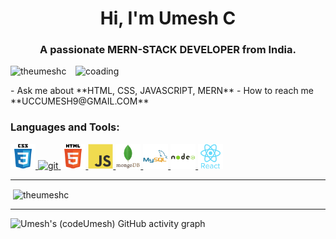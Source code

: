 <h1 align="center">Hi, I'm Umesh C</h1>
<h3 align="center">A passionate MERN-STACK DEVELOPER from India.</h3>
<img align='right' alt='coading' width='400' src='https://cdn.dribbble.com/users/1162077/screenshots/3848914/programmer.gif'>

<p align="left"> <img src="https://komarev.com/ghpvc/?username=theumeshc&label=Profile%20views&color=0e75b6&style=flat" alt="theumeshc" /> </p>

<p align="left">
-  Ask me about **HTML, CSS, JAVASCRIPT, MERN**
-  How to reach me **UCCUMESH9@GMAIL.COM**
</p>

<h3 align="left">Languages and Tools:</h3>
<p align="left"> <a href="https://www.w3schools.com/css/" target="_blank" rel="noreferrer"> <img src="https://raw.githubusercontent.com/devicons/devicon/master/icons/css3/css3-original-wordmark.svg" alt="css3" width="40" height="40"/> </a> <a href="https://git-scm.com/" target="_blank" rel="noreferrer"> <img src="https://www.vectorlogo.zone/logos/git-scm/git-scm-icon.svg" alt="git" width="40" height="40"/> </a> <a href="https://www.w3.org/html/" target="_blank" rel="noreferrer"> <img src="https://raw.githubusercontent.com/devicons/devicon/master/icons/html5/html5-original-wordmark.svg" alt="html5" width="40" height="40"/> </a> <a href="https://developer.mozilla.org/en-US/docs/Web/JavaScript" target="_blank" rel="noreferrer"> <img src="https://raw.githubusercontent.com/devicons/devicon/master/icons/javascript/javascript-original.svg" alt="javascript" width="40" height="40"/> </a> <a href="https://www.mongodb.com/" target="_blank" rel="noreferrer"> <img src="https://raw.githubusercontent.com/devicons/devicon/master/icons/mongodb/mongodb-original-wordmark.svg" alt="mongodb" width="40" height="40"/> </a> <a href="https://www.mysql.com/" target="_blank" rel="noreferrer"> <img src="https://raw.githubusercontent.com/devicons/devicon/master/icons/mysql/mysql-original-wordmark.svg" alt="mysql" width="40" height="40"/> </a> <a href="https://nodejs.org" target="_blank" rel="noreferrer"> <img src="https://raw.githubusercontent.com/devicons/devicon/master/icons/nodejs/nodejs-original-wordmark.svg" alt="nodejs" width="40" height="40"/> </a> <a href="https://reactjs.org/" target="_blank" rel="noreferrer"> <img src="https://raw.githubusercontent.com/devicons/devicon/master/icons/react/react-original-wordmark.svg" alt="react" width="40" height="40"/> </a> </p>
<hr />
<p>&nbsp;<img align="center" src="https://github-readme-stats.vercel.app/api?username=theumeshc&show_icons=true&locale=en" alt="theumeshc" /></p>
<hr />
<img src="https://camo.githubusercontent.com/41ac00449fe9a9a3286dfdf7b2167575bf8adba16566727ba5ce50b9f469d718/68747470733a2f2f656d6f6a692e67672f6173736574732f656d6f6a692f636f6f6c646f67652e676966" alt="Umesh's (codeUmesh) GitHub activity graph"/>

